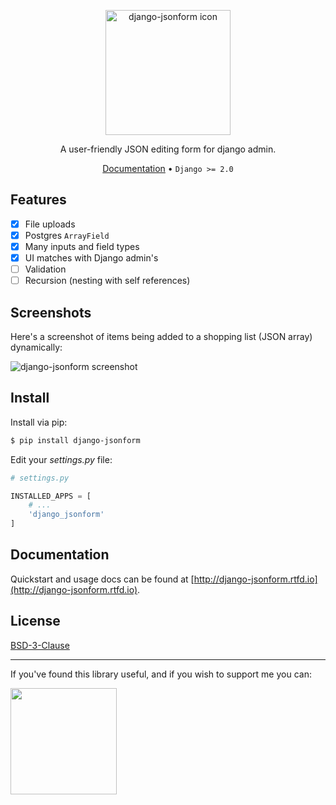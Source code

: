 <p align="center">
  <img src="docs/_static/logo.png" width="200" alt="django-jsonform icon">
</p>

<p align="center">
    A user-friendly JSON editing form for django admin.
</p>

<p align="center">
    <a href="http://django-jsonform.rtfd.io">Documentation</a> &bull;
    <code>Django &gt;= 2.0</code>
</p>

## Features

 - [x] File uploads
 - [x] Postgres `ArrayField`
 - [x] Many inputs and field types
 - [x] UI matches with Django admin's
 - [ ] Validation
 - [ ] Recursion (nesting with self references)

## Screenshots

Here's a screenshot of items being added to a shopping list (JSON array) dynamically:

![django-jsonform screenshot](docs/_static/quickstart.gif)

## Install

Install via pip:

```sh
$ pip install django-jsonform
```

Edit your *settings.py* file:

```python
# settings.py

INSTALLED_APPS = [
    # ...
    'django_jsonform'
]
```

## Documentation

Quickstart and usage docs can be found at [http://django-jsonform.rtfd.io](http://django-jsonform.rtfd.io).


## License

[BSD-3-Clause](LICENSE.txt)

---

If you've found this library useful, and if you wish to support me you can:

<a href="https://www.buymeacoffee.com/bhch">
    <img src="https://www.buymeacoffee.com/assets/img/guidelines/download-assets-sm-2.svg" width="170">
</a>
